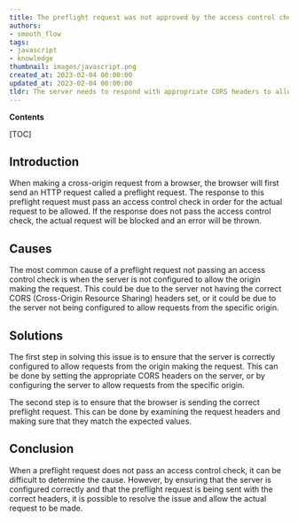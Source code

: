 ```yaml
---
title: The preflight request was not approved by the access control check
authors:
- smooth_flow
tags:
- javascript
- knowledge
thumbnail: images/javascript.png
created_at: 2023-02-04 00:00:00
updated_at: 2023-02-04 00:00:00
tldr: The server needs to respond with appropriate CORS headers to allow the request.
---
```


**Contents**

[TOC]

## Introduction
When making a cross-origin request from a browser, the browser will first send an HTTP request called a preflight request. The response to this preflight request must pass an access control check in order for the actual request to be allowed. If the response does not pass the access control check, the actual request will be blocked and an error will be thrown.

## Causes
The most common cause of a preflight request not passing an access control check is when the server is not configured to allow the origin making the request. This could be due to the server not having the correct CORS (Cross-Origin Resource Sharing) headers set, or it could be due to the server not being configured to allow requests from the specific origin.

## Solutions
The first step in solving this issue is to ensure that the server is correctly configured to allow requests from the origin making the request. This can be done by setting the appropriate CORS headers on the server, or by configuring the server to allow requests from the specific origin.

The second step is to ensure that the browser is sending the correct preflight request. This can be done by examining the request headers and making sure that they match the expected values.

## Conclusion
When a preflight request does not pass an access control check, it can be difficult to determine the cause. However, by ensuring that the server is configured correctly and that the preflight request is being sent with the correct headers, it is possible to resolve the issue and allow the actual request to be made.
